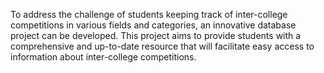 To address the challenge of students keeping track of inter-college competitions in various fields and categories, an innovative database project can be developed. This project aims to provide students with a comprehensive and up-to-date resource that will facilitate easy access to information about inter-college competitions.